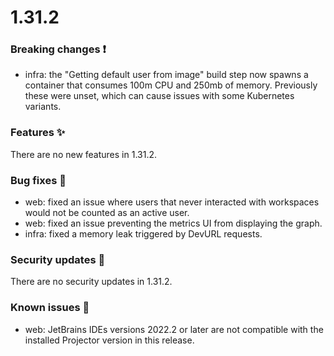 # 1.31.2

### Breaking changes ❗

- infra: the "Getting default user from image" build step now spawns a container
  that consumes 100m CPU and 250mb of memory. Previously these were unset, which
  can cause issues with some Kubernetes variants.

### Features ✨

There are no new features in 1.31.2.

### Bug fixes 🐛

- web: fixed an issue where users that never interacted with workspaces would
  not be counted as an active user.
- web: fixed an issue preventing the metrics UI from displaying the graph.
- infra: fixed a memory leak triggered by DevURL requests.

### Security updates 🔐

There are no security updates in 1.31.2.

### Known issues 🔧

- web: JetBrains IDEs versions 2022.2 or later are not compatible with the
  installed Projector version in this release.
